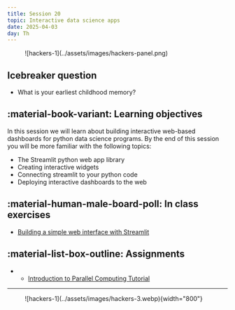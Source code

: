 ```yaml
---
title: Session 20
topic: Interactive data science apps
date: 2025-04-03
day: Th
---
```



<figure markdown="span">
  ![hackers-1](../assets/images/hackers-panel.png)
</figure>

## Icebreaker question
* What is your earliest childhood memory?

## :material-book-variant: Learning objectives
In this session we will learn about building interactive web-based
dashboards for python data science programs. By the end of this session you will 
be more familiar with the following topics:

- The Streamlit python web app library
- Creating interactive widgets
- Connecting streamlit to your python code
- Deploying interactive dashboards to the web

## :material-human-male-board-poll: In class exercises
- [Building a simple web interface with Streamlit](../../tutorials/20.0-easy-webapps)

## :material-list-box-outline: Assignments
- - [Introduction to Parallel Computing Tutorial](https://hpc.llnl.gov/documentation/tutorials/introduction-parallel-computing-tutorial)

---------------------


<figure markdown="span">
  ![hackers-1](../assets/images/hackers-3.webp){width="800"}
</figure>

<!-- Notes
* Show the github 'Preview' tab
-->
